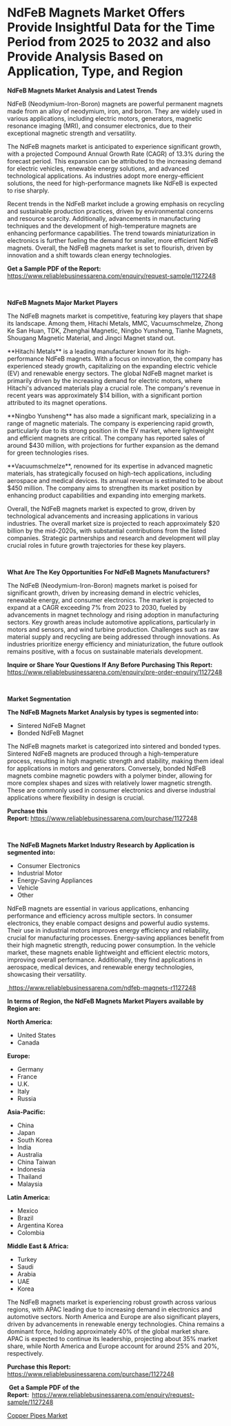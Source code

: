 <p><h1>NdFeB Magnets Market Offers Provide Insightful Data for the Time Period from 2025 to 2032 and also Provide Analysis Based on Application, Type, and Region</h1></p><p><strong>NdFeB Magnets Market Analysis and Latest Trends</strong></p>
<p><p>NdFeB (Neodymium-Iron-Boron) magnets are powerful permanent magnets made from an alloy of neodymium, iron, and boron. They are widely used in various applications, including electric motors, generators, magnetic resonance imaging (MRI), and consumer electronics, due to their exceptional magnetic strength and versatility.</p><p>The NdFeB magnets market is anticipated to experience significant growth, with a projected Compound Annual Growth Rate (CAGR) of 13.3% during the forecast period. This expansion can be attributed to the increasing demand for electric vehicles, renewable energy solutions, and advanced technological applications. As industries adopt more energy-efficient solutions, the need for high-performance magnets like NdFeB is expected to rise sharply.</p><p>Recent trends in the NdFeB market include a growing emphasis on recycling and sustainable production practices, driven by environmental concerns and resource scarcity. Additionally, advancements in manufacturing techniques and the development of high-temperature magnets are enhancing performance capabilities. The trend towards miniaturization in electronics is further fueling the demand for smaller, more efficient NdFeB magnets. Overall, the NdFeB magnets market is set to flourish, driven by innovation and a shift towards clean energy technologies.</p></p>
<p><strong>Get a Sample PDF of the Report:&nbsp;</strong> <a href="https://www.reliablebusinessarena.com/enquiry/request-sample/1127248?utm_campaign=2188&utm_medium=2&utm_source=Github&utm_content=ia&utm_term=02042025&utm_id=ndfeb-magnets">https://www.reliablebusinessarena.com/enquiry/request-sample/1127248</a></p>
<p>&nbsp;</p>
<p><strong>NdFeB Magnets Major Market Players</strong></p>
<p><p>The NdFeB magnets market is competitive, featuring key players that shape its landscape. Among them, Hitachi Metals, MMC, Vacuumschmelze, Zhong Ke San Huan, TDK, Zhenghai Magnetic, Ningbo Yunsheng, Tianhe Magnets, Shougang Magnetic Material, and Jingci Magnet stand out.</p><p>**Hitachi Metals** is a leading manufacturer known for its high-performance NdFeB magnets. With a focus on innovation, the company has experienced steady growth, capitalizing on the expanding electric vehicle (EV) and renewable energy sectors. The global NdFeB magnet market is primarily driven by the increasing demand for electric motors, where Hitachi's advanced materials play a crucial role. The company's revenue in recent years was approximately $14 billion, with a significant portion attributed to its magnet operations.</p><p>**Ningbo Yunsheng** has also made a significant mark, specializing in a range of magnetic materials. The company is experiencing rapid growth, particularly due to its strong position in the EV market, where lightweight and efficient magnets are critical. The company has reported sales of around $430 million, with projections for further expansion as the demand for green technologies rises.</p><p>**Vacuumschmelze**, renowned for its expertise in advanced magnetic materials, has strategically focused on high-tech applications, including aerospace and medical devices. Its annual revenue is estimated to be about $450 million. The company aims to strengthen its market position by enhancing product capabilities and expanding into emerging markets.</p><p>Overall, the NdFeB magnets market is expected to grow, driven by technological advancements and increasing applications in various industries. The overall market size is projected to reach approximately $20 billion by the mid-2020s, with substantial contributions from the listed companies. Strategic partnerships and research and development will play crucial roles in future growth trajectories for these key players.</p></p>
<p>&nbsp;</p>
<p><strong>What Are The Key Opportunities For NdFeB Magnets Manufacturers?</strong></p>
<p><p>The NdFeB (Neodymium-Iron-Boron) magnets market is poised for significant growth, driven by increasing demand in electric vehicles, renewable energy, and consumer electronics. The market is projected to expand at a CAGR exceeding 7% from 2023 to 2030, fueled by advancements in magnet technology and rising adoption in manufacturing sectors. Key growth areas include automotive applications, particularly in motors and sensors, and wind turbine production. Challenges such as raw material supply and recycling are being addressed through innovations. As industries prioritize energy efficiency and miniaturization, the future outlook remains positive, with a focus on sustainable materials development.</p></p>
<p><strong>Inquire or Share Your Questions If Any Before Purchasing This Report:</strong> <a href="https://www.reliablebusinessarena.com/enquiry/pre-order-enquiry/1127248?utm_campaign=2188&utm_medium=2&utm_source=Github&utm_content=ia&utm_term=02042025&utm_id=ndfeb-magnets">https://www.reliablebusinessarena.com/enquiry/pre-order-enquiry/1127248</a></p>
<p>&nbsp;</p>
<p><strong>Market Segmentation</strong></p>
<p><strong>The NdFeB Magnets Market Analysis by types is segmented into:</strong></p>
<p><ul><li>Sintered NdFeB Magnet</li><li>Bonded NdFeB Magnet</li></ul></p>
<p><p>The NdFeB magnets market is categorized into sintered and bonded types. Sintered NdFeB magnets are produced through a high-temperature process, resulting in high magnetic strength and stability, making them ideal for applications in motors and generators. Conversely, bonded NdFeB magnets combine magnetic powders with a polymer binder, allowing for more complex shapes and sizes with relatively lower magnetic strength. These are commonly used in consumer electronics and diverse industrial applications where flexibility in design is crucial.</p></p>
<p><strong>Purchase this Report:&nbsp;</strong><a href="https://www.reliablebusinessarena.com/purchase/1127248?utm_campaign=2188&utm_medium=2&utm_source=Github&utm_content=ia&utm_term=02042025&utm_id=ndfeb-magnets">https://www.reliablebusinessarena.com/purchase/1127248</a></p>
<p>&nbsp;</p>
<p><strong>The NdFeB Magnets Market Industry Research by Application is segmented into:</strong></p>
<p><ul><li>Consumer Electronics</li><li>Industrial Motor</li><li>Energy-Saving Appliances</li><li>Vehicle</li><li>Other</li></ul></p>
<p><p>NdFeB magnets are essential in various applications, enhancing performance and efficiency across multiple sectors. In consumer electronics, they enable compact designs and powerful audio systems. Their use in industrial motors improves energy efficiency and reliability, crucial for manufacturing processes. Energy-saving appliances benefit from their high magnetic strength, reducing power consumption. In the vehicle market, these magnets enable lightweight and efficient electric motors, improving overall performance. Additionally, they find applications in aerospace, medical devices, and renewable energy technologies, showcasing their versatility.</p></p>
<p><a href="https://www.reliablebusinessarena.com/ndfeb-magnets-r1127248?utm_campaign=2188&utm_medium=2&utm_source=Github&utm_content=ia&utm_term=02042025&utm_id=ndfeb-magnets">&nbsp;https://www.reliablebusinessarena.com/ndfeb-magnets-r1127248</a></p>
<p><strong>In terms of Region, the NdFeB Magnets Market Players available by Region are:</strong></p>
<p>
    <p> <strong> North America: </strong>
        <ul>
            <li>United States</li>
            <li>Canada</li>
        </ul>
        </p> 
    <p> <strong> Europe: </strong>
        <ul>
            <li>Germany</li>
            <li>France</li>
            <li>U.K.</li>
            <li>Italy</li>
            <li>Russia</li>
        </ul>
        </p> 
    <p> <strong> Asia-Pacific: </strong>
        <ul>
            <li>China</li>
            <li>Japan</li>
            <li>South Korea</li>
            <li>India</li>
            <li>Australia</li>
            <li>China Taiwan</li>
            <li>Indonesia</li>
            <li>Thailand</li>
            <li>Malaysia</li>
        </ul>
        </p> 
    <p> <strong> Latin America: </strong>
        <ul>
            <li>Mexico</li>
            <li>Brazil</li>
            <li>Argentina Korea</li>
            <li>Colombia</li>
        </ul>
        </p> 
    <p> <strong> Middle East & Africa: </strong>
        <ul>
            <li>Turkey</li>
            <li>Saudi</li>
            <li>Arabia</li>
            <li>UAE</li>
            <li>Korea</li>
        </ul>
    </p>
    </p>
<p><p>The NdFeB magnets market is experiencing robust growth across various regions, with APAC leading due to increasing demand in electronics and automotive sectors. North America and Europe are also significant players, driven by advancements in renewable energy technologies. China remains a dominant force, holding approximately 40% of the global market share. APAC is expected to continue its leadership, projecting about 35% market share, while North America and Europe account for around 25% and 20%, respectively.</p></p>
<p><strong>Purchase this Report: </strong><a href="https://www.reliablebusinessarena.com/purchase/1127248?utm_campaign=2188&utm_medium=2&utm_source=Github&utm_content=ia&utm_term=02042025&utm_id=ndfeb-magnets">https://www.reliablebusinessarena.com/purchase/1127248</a></p>
<p>&nbsp;<strong>Get a Sample PDF of the Report:&nbsp;&nbsp;</strong><a href="https://www.reliablebusinessarena.com/enquiry/request-sample/1127248?utm_campaign=2188&utm_medium=2&utm_source=Github&utm_content=ia&utm_term=02042025&utm_id=ndfeb-magnets">https://www.reliablebusinessarena.com/enquiry/request-sample/1127248</a></p>
<p><strong></strong></p>
<p><p><a href="https://github.com/globismark/Market-Research-Report-List-6/blob/main/copper-pipes-market.md?utm_campaign=2188&utm_medium=2&utm_source=Github&utm_content=ia&utm_term=02042025&utm_id=ndfeb-magnets">Copper Pipes Market</a></p></p>